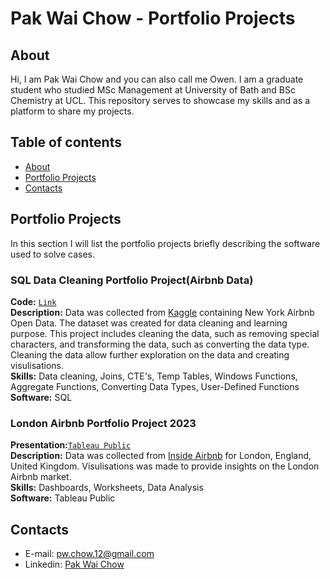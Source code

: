 # Pak Wai Chow - Portfolio Projects

## About

Hi, I am Pak Wai Chow and you can also call me Owen. I am a graduate student who studied MSc Management at University of Bath and BSc Chemistry at UCL. This repository serves to showcase my skills and as a platform to share my projects.
<br>

## Table of contents
- [About](#about)
- [Portfolio Projects](#portfolio-projects)
- [Contacts](#contacts)

## Portfolio Projects
In this section I will list the portfolio projects briefly describing the software used to solve cases.

### SQL Data Cleaning Portfolio Project(Airbnb Data)
**Code:** [`Link`](https://github.com/OwenChow12/Portfolio_Project/blob/4256e5b432f20df1e4d4c71c8c851a5f6b09f26c/SQL%20Data%20Cleaning%20Portfolio%20Project%20(Airbnb%20Data).sql)   
**Description:** Data was collected from [Kaggle](https://www.kaggle.com/datasets/arianazmoudeh/airbnbopendata) containing New York Airbnb Open Data. The dataset was created for data cleaning and learning purpose. This project includes cleaning the data, such as removing special characters, and transforming the data, such as converting the data type. Cleaning the data allow further exploration on the data and creating visulisations.    
**Skills:** Data cleaning, Joins, CTE's, Temp Tables, Windows Functions, Aggregate Functions, Converting Data Types, User-Defined Functions   
**Software:** SQL   

### London Airbnb Portfolio Project 2023
**Presentation:**[`Tableau Public`](https://public.tableau.com/app/profile/pak.wai.chow/viz/LondonAirbnbPortfolioProject2023/GeneralInformation#2)        
**Description:** Data was collected from [Inside Airbnb](http://insideairbnb.com/get-the-data) for London, England, United Kingdom. Visulisations was made to provide insights on the London Airbnb market.        
**Skills:** Dashboards, Worksheets, Data Analysis    
**Software:** Tableau Public    





## Contacts
- E-mail: pw.chow.12@gmail.com
- Linkedin: [Pak Wai Chow](https://www.linkedin.com/in/pak-wai-chow-40200218a/)
